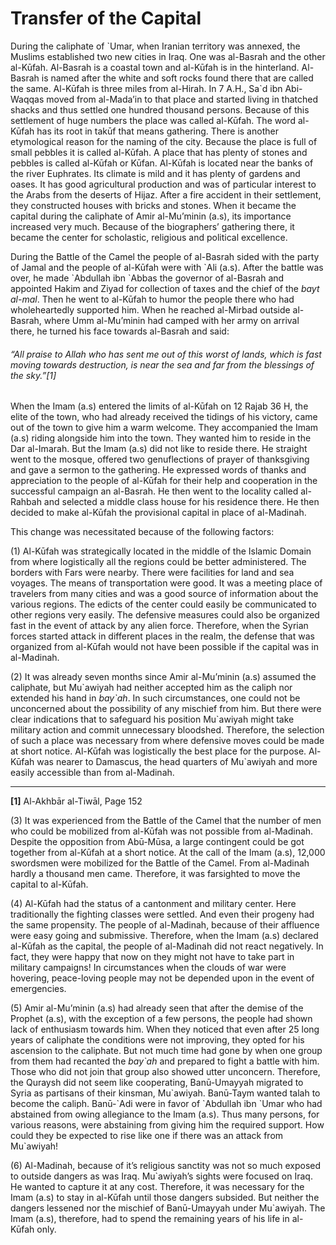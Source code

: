 Transfer of the Capital
=======================

During the caliphate of \`Umar, when Iranian territory was annexed, the
Muslims established two new cities in Iraq. One was al-Basrah and the
other al-Kūfah. Al-Basrah is a coastal town and al-Kūfah is in the
hinterland. Al-Basrah is named after the white and soft rocks found
there that are called the same. Al-Kūfah is three miles from al-Hirah.
In 7 A.H., Sa\`d ibn Abi-Waqqas moved from al-Mada’in to that place and
started living in thatched shacks and thus settled one hundred thousand
persons. Because of this settlement of huge numbers the place was called
al-Kūfah. The word al-Kūfah has its root in takūf that means gathering.
There is another etymological reason for the naming of the city. Because
the place is full of small pebbles it is called al-Kūfah. A place that
has plenty of stones and pebbles is called al-Kūfah or Kūfan. Al-Kūfah
is located near the banks of the river Euphrates. Its climate is mild
and it has plenty of gardens and oases. It has good agricultural
production and was of particular interest to the Arabs from the deserts
of Hijaz. After a fire accident in their settlement, they constructed
houses with bricks and stones. When it became the capital during the
caliphate of Amir al-Mu’minin (a.s), its importance increased very much.
Because of the biographers’ gathering there, it became the center for
scholastic, religious and political excellence.

During the Battle of the Camel the people of al-Basrah sided with the
party of Jamal and the people of al-Kūfah were with \`Ali (a.s). After
the battle was over, he made \`Abdullah ibn \`Abbas the governor of
al-Basrah and appointed Hakim and Ziyad for collection of taxes and the
chief of the *bayt al-mal*. Then he went to al-Kūfah to humor the people
there who had wholeheartedly supported him. When he reached al-Mirbad
outside al-Basrah, where Umm al-Mu’minin had camped with her army on
arrival there, he turned his face towards al-Basrah and said:

###### “All praise to Allah who has sent me out of this worst of lands, which is fast moving towards destruction, is near the sea and far from the blessings of the sky.”[1]

When the Imam (a.s) entered the limits of al-Kūfah on 12 Rajab 36 H, the
elite of the town, who had already received the tidings of his victory,
came out of the town to give him a warm welcome. They accompanied the
Imam (a.s) riding alongside him into the town. They wanted him to reside
in the Dar al-Imarah. But the Imam (a.s) did not like to reside there.
He straight went to the mosque, offered two genuflections of prayer of
thanksgiving and gave a sermon to the gathering. He expressed words of
thanks and appreciation to the people of al-Kūfah for their help and
cooperation in the successful campaign an al-Basrah. He then went to the
locality called al-Rahbah and selected a middle class house for his
residence there. He then decided to make al-Kūfah the provisional
capital in place of al-Madinah.

This change was necessitated because of the following factors:

(1) Al-Kūfah was strategically located in the middle of the Islamic
Domain from where logistically all the regions could be better
administered. The borders with Fars were nearby. There were facilities
for land and sea voyages. The means of transportation were good. It was
a meeting place of travelers from many cities and was a good source of
information about the various regions. The edicts of the center could
easily be communicated to other regions very easily. The defensive
measures could also be organized fast in the event of attack by any
alien force. Therefore, when the Syrian forces started attack in
different places in the realm, the defense that was organized from
al-Kūfah would not have been possible if the capital was in al-Madinah.

(2) It was already seven months since Amir al-Mu’minin (a.s) assumed the
caliphate, but Mu\`awiyah had neither accepted him as the caliph nor
extended his hand in *bay\`ah*. In such circumstances, one could not be
unconcerned about the possibility of any mischief from him. But there
were clear indications that to safeguard his position Mu\`awiyah might
take military action and commit unnecessary bloodshed. Therefore, the
selection of such a place was necessary from where defensive moves could
be made at short notice. Al-Kūfah was logistically the best place for
the purpose. Al-Kūfah was nearer to Damascus, the head quarters of
Mu\`awiyah and more easily accessible than from al-Madinah.

------------------------------------------------------------------------

**[1]** Al-Akhbār al-Tiwāl, Page 152

(3) It was experienced from the Battle of the Camel that the number of
men who could be mobilized from al-Kūfah was not possible from
al-Madinah. Despite the opposition from Abū-Mūsa, a large contingent
could be got together from al-Kūfah at a short notice. At the call of
the Imam (a.s), 12,000 swordsmen were mobilized for the Battle of the
Camel. From al-Madinah hardly a thousand men came. Therefore, it was
farsighted to move the capital to al-Kūfah.

(4) Al-Kūfah had the status of a cantonment and military center. Here
traditionally the fighting classes were settled. And even their progeny
had the same propensity. The people of al-Madinah, because of their
affluence were easy going and submissive. Therefore, when the Imam (a.s)
declared al-Kūfah as the capital, the people of al-Madinah did not react
negatively. In fact, they were happy that now on they might not have to
take part in military campaigns! In circumstances when the clouds of war
were hovering, peace-loving people may not be depended upon in the event
of emergencies.

(5) Amir al-Mu’minin (a.s) had already seen that after the demise of the
Prophet (a.s), with the exception of a few persons, the people had shown
lack of enthusiasm towards him. When they noticed that even after 25
long years of caliphate the conditions were not improving, they opted
for his ascension to the caliphate. But not much time had gone by when
one group from them had recanted the *bay\`ah* and prepared to fight a
battle with him. Those who did not join that group also showed utter
unconcern. Therefore, the Quraysh did not seem like cooperating,
Banū-Umayyah migrated to Syria as partisans of their kinsman,
Mu\`awiyah. Banū-Taym wanted talah to become the caliph. Banū-\`Adi were
in favor of \`Abdullah ibn \`Umar who had abstained from owing
allegiance to the Imam (a.s). Thus many persons, for various reasons,
were abstaining from giving him the required support. How could they be
expected to rise like one if there was an attack from Mu\`awiyah!

(6) Al-Madinah, because of it’s religious sanctity was not so much
exposed to outside dangers as was Iraq. Mu\`awiyah’s sights were focused
on Iraq. He wanted to capture it at any cost. Therefore, it was
necessary for the Imam (a.s) to stay in al-Kūfah until those dangers
subsided. But neither the dangers lessened nor the mischief of
Banū-Umayyah under Mu\`awiyah. The Imam (a.s), therefore, had to spend
the remaining years of his life in al-Kūfah only.
